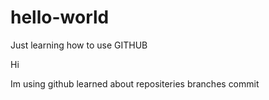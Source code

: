 # hello-world
Just learning how to use GITHUB


Hi 

Im using github learned about repositeries branches commit
